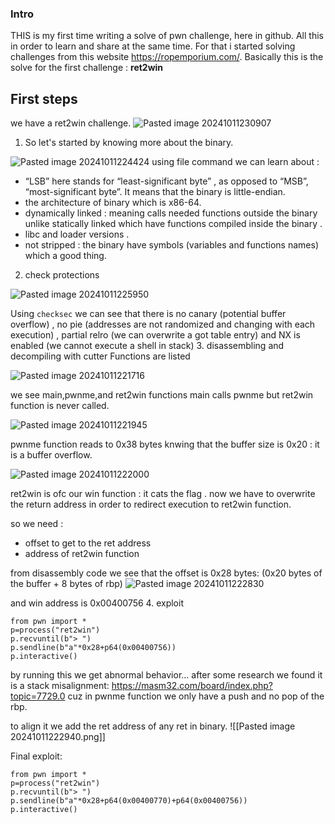 ### Intro
THIS is my first time writing a solve of pwn challenge, here in github. All this in order to learn and share at the same time. For that i started solving challenges from this website https://ropemporium.com/.
Basically this is the solve for the first challenge : **ret2win**
## First steps
we have a ret2win challenge.
![Pasted image 20241011230907](https://github.com/user-attachments/assets/7c3b7934-4b88-4064-8976-a03df723f362)

1. So let's started by knowing more about the binary.

![Pasted image 20241011224424](https://github.com/user-attachments/assets/9a89adff-f190-460d-838c-9f036826532b)
using file command we can learn about : 
- “LSB” here stands for “least-significant byte” , as opposed to “MSB”, “most-significant byte”. It means that the binary is little-endian.
- the architecture of binary which is x86-64.
- dynamically linked : meaning calls needed functions outside the binary unlike statically linked which have functions compiled inside the binary .
- libc and loader versions .
- not stripped : the binary have symbols (variables and functions names) which a good thing.
2. check protections
  
![Pasted image 20241011225950](https://github.com/user-attachments/assets/583bb9c8-15bb-4092-8ac1-82b89bb0cab6)

Using `checksec` we can see that there is no canary (potential buffer overflow) , no pie (addresses are not randomized and changing with each execution) , partial relro (we can overwrite a got table entry) and NX is enabled (we cannot execute a shell in stack)
3. disassembling and decompiling with cutter
Functions are listed

![Pasted image 20241011221716](https://github.com/user-attachments/assets/45c21735-14f7-4ddc-828f-041379316a84)

we see main,pwnme,and ret2win functions
main calls pwnme but ret2win function is never called.

![Pasted image 20241011221945](https://github.com/user-attachments/assets/f0b00978-8089-481e-b965-c8392c66c85a)

pwnme function reads to 0x38 bytes knwing that the buffer size is 0x20 : it is a buffer overflow.

![Pasted image 20241011222000](https://github.com/user-attachments/assets/7c47de83-f1c5-47a3-9e83-05ebddf2146a)

ret2win is ofc our win function : it cats the flag .
now we have to overwrite the return address in order to redirect execution to ret2win function.

so we need : 
- offset to get to the ret address
- address of ret2win function

from disassembly code we see that the offset is 0x28 bytes: (0x20 bytes of the buffer + 8 bytes of rbp) 
![Pasted image 20241011222830](https://github.com/user-attachments/assets/62d6b976-4473-4a73-b64b-3394989f7d2b)


and win address is 0x00400756
4. exploit 
```python3
from pwn import * 
p=process("ret2win")
p.recvuntil(b"> ")
p.sendline(b"a"*0x28+p64(0x00400756))
p.interactive()
```
by running this we get abnormal behavior...
after some research we found it is a stack misalignment:
https://masm32.com/board/index.php?topic=7729.0 cuz in pwnme function we only have a push and no pop of the rbp.

to align it we add the ret address of any ret in binary.
![[Pasted image 20241011222940.png]]

Final exploit:
```python3
from pwn import * 
p=process("ret2win")
p.recvuntil(b"> ")
p.sendline(b"a"*0x28+p64(0x00400770)+p64(0x00400756))
p.interactive()
```
